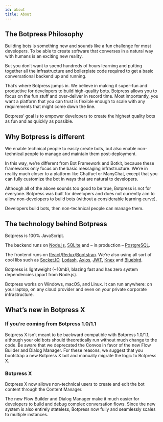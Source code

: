 ```yaml
---
id: about
title: About
---
```


## The Botpress Philosophy <a class="toc" id="botpress_philosophy" href="#botpress_philosophy"></a>

Building bots is something new and sounds like a fun challenge for most developers.
To be able to create software that converses in a natural way with humans is an exciting new reality.

But you don’t want to spend hundreds of hours learning and putting together all
the infrastructure and boilerplate code required to get a basic conversational backend up and running.

That’s where Botpress jumps in. We believe in making it super-fun and productive for developers
to build high-quality bots. Botpress allows you to focus on the fun stuff and over-deliver in record time.
Most importantly, you want a platform that you can trust is flexible enough to scale with
any requirements that might come down the line.

Botpress’ goal is to empower developers to create the highest quality bots as fun and as quickly as possible.

## Why Botpress is different <a class="toc" id="why_different" href="#why_different"></a>

We enable technical people to easily create bots, but also enable non-technical people
to manage and maintain them post-deployment.

In this way, we’re different from Bot Framework and Botkit, because these frameworks only
focus on the basic messaging infrastructure. We’re in reality much closer to a platform like
Chatfuel or ManyChat, except that you can fully customize the bot in ways that are natural to developers.

Although all of the above sounds too good to be true, Botpress is not for everyone.
Botpress was built for developers and does not currently aim to allow non-developers
to build bots (without a considerable learning curve).

Developers build bots, then non-technical people can manage them.

## The technology behind Botpress <a class="toc" id="tech_behind" href="#tech_behind"></a>

Botpress is 100% JavaScript.

The backend runs on [Node.js](https://nodejs.org), [SQLite](https://www.sqlite.org) and – in production – [PostgreSQL](https://www.postgresql.org).

The frontend runs on [React](https://reactjs.org)/[Redux](https://redux.js.org)/[Bootstrap](https://getbootstrap.com/).
We’re also using all sort of cool libs such as [Socket.IO](https://socket.io/), [Lodash](https://lodash.com/), [Axios](https://github.com/axios/axios), [JWT](https://jwt.io/), [Knex](http://knexjs.org/) and [Bluebird](http://bluebirdjs.com/).

Botpress is lightweight (~10mb), blazing fast and has zero system dependencies (apart from Node.js).

Botpress works on Windows, macOS, and Linux. It can run anywhere: on your laptop, on any cloud provider
and even on your private corporate infrastructure.

## What’s new in Botpress X <a class="toc" id="whats_new" href="#whats_new"></a>

### If you’re coming from Botpress 1.0/1.1 <a class="toc" id="coming_from_1_1" href="#coming_from_1_1"></a>

Botpress X isn’t meant to be backward compatible with Botpress 1.0/1.1, although your old bots should theoretically
run without much change to the code. Be aware that we deprecated the Convos in favor of the new
Flow Builder and Dialog Manager. For these reasons, we suggest that you bootstrap a new
Botpress X bot and manually migrate the logic to Botpress X.

### Botpress X <a class="toc" id="botpress_x" href="#botpress_x"></a>

Botpress X now allows non-technical users to create and edit the bot content through the Content Manager.

The new Flow Builder and Dialog Manager make it much easier for developers to build and debug complex conversation flows.
Since the new system is also entirely stateless, Botpress now fully and seamlessly scales to multiple instances.
